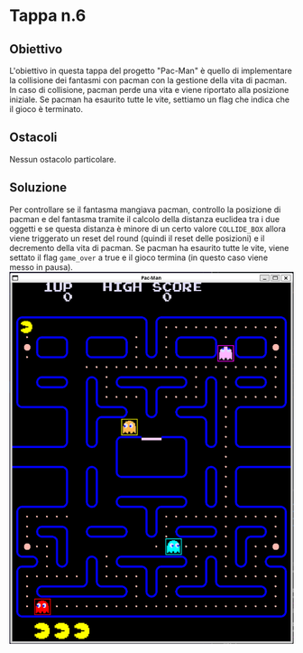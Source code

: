 # Tappa n.6
## Obiettivo
L'obiettivo in questa tappa del progetto "Pac-Man" è quello di implementare la collisione dei fantasmi con pacman con la gestione della vita di pacman. In caso di collisione, pacman perde una vita e viene riportato alla posizione iniziale. Se pacman ha esaurito tutte le vite, settiamo un flag che indica che il gioco è terminato.
## Ostacoli
Nessun ostacolo particolare.
## Soluzione
Per controllare se il fantasma mangiava pacman, controllo la posizione di pacman e del fantasma tramite il calcolo della distanza euclidea tra i due oggetti e se questa distanza è minore di un certo valore ``COLLIDE_BOX`` allora viene triggerato un reset del round (quindi il reset delle posizioni) e il decremento della vita di pacman. Se pacman ha esaurito tutte le vite, viene settato il flag ``game_over`` a true e il gioco termina (in questo caso viene messo in pausa).
![demo](images/demo.png)